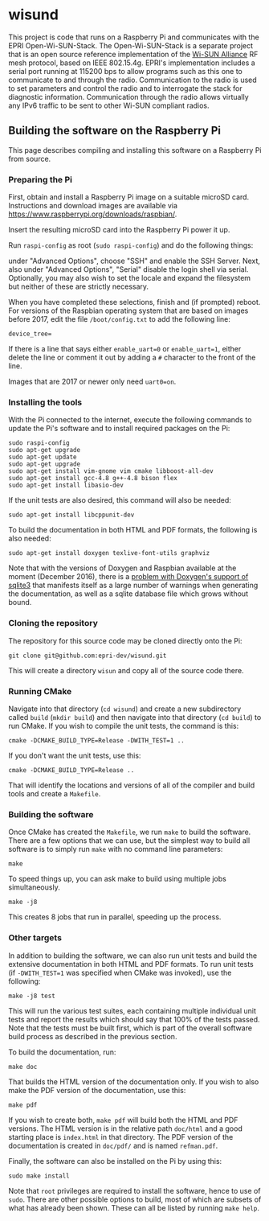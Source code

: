 # wisund
This project is code that runs on a Raspberry Pi and communicates with the EPRI Open-Wi-SUN-Stack.  The Open-Wi-SUN-Stack is a separate project that is an open source reference implementation of the [Wi-SUN Alliance](https://www.wi-sun.org) RF mesh protocol, based on IEEE 802.15.4g.  EPRI's implementation includes a serial port running at 115200 bps to allow programs such as this one to communicate to and through the radio.  Communication to the radio is used to set parameters and control the radio and to interrogate the stack for diagnostic information.  Communication through the radio allows virtually any IPv6 traffic to be sent to other Wi-SUN compliant radios.

## Building the software on the Raspberry Pi
This page describes compiling and installing this software on a Raspberry Pi from source.

### Preparing the Pi

First, obtain and install a Raspberry Pi image on a suitable microSD card.  Instructions and download images are available via <https://www.raspberrypi.org/downloads/raspbian/>.  

Insert the resulting microSD card into the Raspberry Pi power it up.  

Run `raspi-config` as root (`sudo raspi-config`) and do the following things:

under "Advanced Options", choose "SSH" and enable the SSH Server.  Next, also under "Advanced Options", "Serial" disable the login shell via serial.  Optionally, you may also wish to set the locale and expand the filesystem but neither of these are strictly necessary.

When you have completed these selections, finish and (if prompted) reboot.  For versions of the Raspbian operating system that are based on images before 2017, edit the file `/boot/config.txt` to add the following line:

    device_tree=

If there is a line that says either `enable_uart=0` or `enable_uart=1`, either delete the line or comment it out by adding a `#` character to the front of the line.

Images that are 2017 or newer only need `uart0=on`.

### Installing the tools

With the Pi connected to the internet, execute the following commands to update the Pi's software and to install required packages on the Pi:

    sudo raspi-config
    sudo apt-get upgrade
    sudo apt-get update
    sudo apt-get upgrade
    sudo apt-get install vim-gnome vim cmake libboost-all-dev
    sudo apt-get install gcc-4.8 g++-4.8 bison flex
    sudo apt-get install libasio-dev 
    
If the unit tests are also desired, this command will also be needed:

    sudo apt-get install libcppunit-dev 

To build the documentation in both HTML and PDF formats, the following is also needed:

    sudo apt-get install doxygen texlive-font-utils graphviz

Note that with the versions of Doxygen and Raspbian available at the moment (December 2016), there is a [problem with Doxygen's support of sqlite3](https://bugs.debian.org/cgi-bin/bugreport.cgi?bug=758975) that manifests itself as a large number of warnings when generating the documentation, as well as a sqlite database file which grows without bound.

### Cloning the repository
The repository for this source code may be cloned directly onto the Pi:

    git clone git@github.com:epri-dev/wisund.git

This will create a directory `wisun` and copy all of the source code there.  

### Running CMake 
Navigate into that directory (`cd wisund`) and create a new subdirectory called `build` (`mkdir build`) and then navigate into that directory (`cd build`) to run CMake.  If you wish to compile the unit tests, the command is this:

    cmake -DCMAKE_BUILD_TYPE=Release -DWITH_TEST=1 ..

If you don't want the unit tests, use this:

    cmake -DCMAKE_BUILD_TYPE=Release ..

That will identify the locations and versions of all of the compiler and build tools and create a `Makefile`.  

### Building the software
Once CMake has created the `Makefile`, we run `make` to build the software.  There are a few options that we can use, but the simplest way to build all software is to simply run `make` with no command line parameters:

    make 

To speed things up, you can ask make to build using multiple jobs simultaneously.

    make -j8

This creates 8 jobs that run in parallel, speeding up the process.

### Other targets
In addition to building the software, we can also run unit tests and build the extensive documentation in both HTML and PDF formats.  To run unit tests (if `-DWITH_TEST=1` was specified when CMake was invoked), use the following:

    make -j8 test

This will run the various test suites, each containing multiple individual unit tests and report the results which should say that 100% of the tests passed. Note that the tests must be built first, which is part of the overall software build process as described in the previous section.

To build the documentation, run:

    make doc   

That builds the HTML version of the documentation only.  If you wish to also make the PDF version of the documentation, use this:

    make pdf

If you wish to create both, `make pdf` will build both the HTML and PDF versions.  The HTML version is in the relative path `doc/html` and a good starting place is `index.html` in that directory.  The PDF version of the documentation is created in `doc/pdf/` and is named `refman.pdf`.

Finally, the software can also be installed on the Pi by using this:

    sudo make install

Note that `root` privileges are required to install the software, hence to use of `sudo`.  There are other possible options to build, most of which are subsets of what has already been shown.  These can all be listed by running `make help`. 
